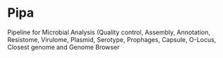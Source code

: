 # Pipa
Pipeline for Microbial Analysis (Quality control, Assembly, Annotation, Resistome, Virulome, Plasmid, Serotype, Prophages, Capsule, O-Locus, Closest genome and Genome Browser
